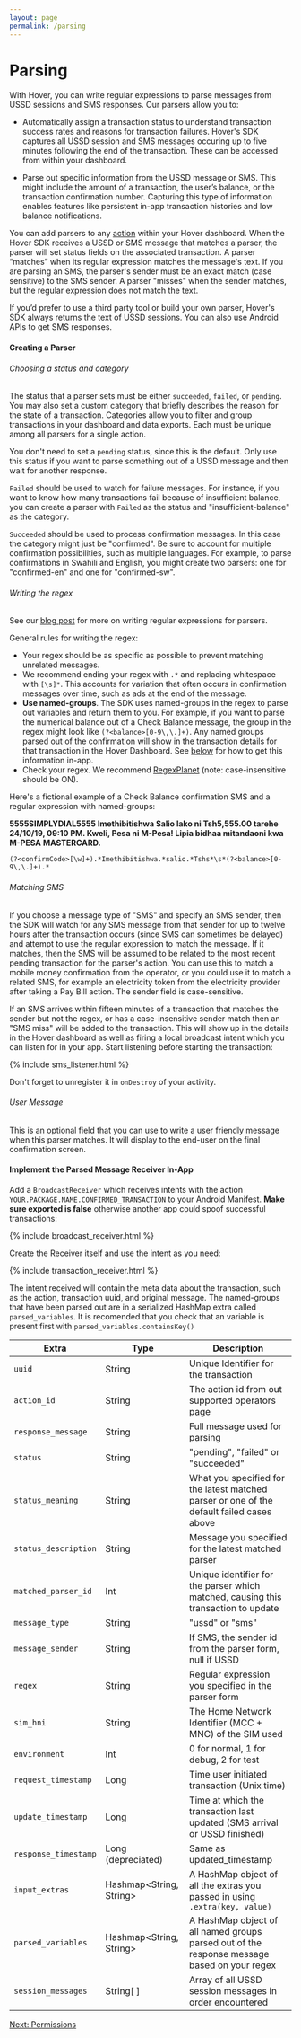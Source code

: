 ```yaml
---
layout: page
permalink: /parsing
---
```


# Parsing

With Hover, you can write regular expressions to parse messages from USSD sessions and SMS responses. Our parsers allow you to:
- Automatically assign a transaction status to understand transaction success rates and reasons for transaction failures. Hover's SDK captures all USSD session and SMS messages occuring up to five minutes following the end of the transaction. These can be accessed from within your dashboard. 

- Parse out specific information from the USSD message or SMS. This might include the amount of a transaction, the user’s balance, or the transaction confirmation number. Capturing this type of information enables features like persistent in-app transaction histories and low balance notifications.

You can add parsers to any [action](/actions) within your Hover dashboard. When the Hover SDK receives a USSD or SMS message that matches a parser, the parser will set status fields on the associated transaction. A parser “matches” when its regular expression matches the message's text. If you are parsing an SMS, the parser's sender must be an exact match (case sensitive) to the SMS sender. A parser "misses" when the sender matches, but the regular expression does not match the text. 

If you’d prefer to use a third party tool or build your own parser, Hover's SDK always returns the text of USSD sessions. You can also use Android APIs to get SMS responses.

#### Creating a Parser

###### Choosing a status and category

The status that a parser sets must be either `succeeded`, `failed`, or `pending`. You may also set a custom category that briefly describes the reason for the state of a transaction. Categories allow you to filter and group transactions in your dashboard and data exports. Each must be unique among all parsers for a single action.

You don't need to set a `pending` status, since this is the default. Only use this status if you want to parse something out of a USSD message and then wait for another response. 

`Failed` should be used to watch for failure messages. For instance, if you want to know how many transactions fail because of insufficient balance, you can create a parser with `Failed` as the status and "insufficient-balance" as the category.

`Succeeded` should be used to process confirmation messages. In this case the category might just be "confirmed". Be sure to account for multiple confirmation possibilities, such as multiple languages. For example, to parse confirmations in Swahili and English, you might create two parsers: one for "confirmed-en" and one for "confirmed-sw". 

###### Writing the regex

See our [blog post](https://medium.com/use-hover/3e0cf53fa114) for more on writing regular expressions for parsers.

General rules for writing the regex:
- Your regex should be as specific as possible to prevent matching unrelated messages. 
- We recommend ending your regex with `.*` and replacing whitespace with `[\s]*`. This accounts for variation that often occurs in confirmation messages over time, such as ads at the end of the message. 
- **Use named-groups**. The SDK uses named-groups in the regex to parse out variables and return them to you. For example, if you want to parse the numerical balance out of a Check Balance message, the group in the regex might look like `(?<balance>[0-9\,\.]+)`. Any named groups parsed out of the confirmation will show in the transaction details for that transaction in the Hover Dashboard. See [below](/parsing) for how to get this information in-app.
- Check your regex. We recommend [RegexPlanet](/https://www.regexplanet.com/advanced/java/index.html) (note: case-insensitive should be ON).

Here's a fictional example of a Check Balance confirmation SMS and a regular expression with named-groups:

**5555SIMPLYDIAL5555 Imethibitishwa Salio lako ni Tsh5,555.00 tarehe 24/10/19, 09:10 PM. Kweli, Pesa ni M-Pesa! Lipia bidhaa mitandaoni kwa M-PESA MASTERCARD.**

`(?<confirmCode>[\w]+).*Imethibitishwa.*salio.*Tshs*\s*(?<balance>[0-9\,\.]+).*`

###### Matching SMS

If you choose a message type of "SMS" and specify an SMS sender, then the SDK will watch for any SMS message from that sender for up to twelve hours after the transaction occurs (since SMS can sometimes be delayed) and attempt to use the regular expression to match the message. If it matches, then the SMS will be assumed to be related to the most recent pending transaction for the parser's action. You can use this to match a mobile money confirmation from the operator, or you could use it to match a related SMS, for example an electricity token from the electricity provider after taking a Pay Bill action. The sender field is case-sensitive. 

If an SMS arrives within fifteen minutes of a transaction that matches the sender but not the regex, or has a case-insensitive sender match then an "SMS miss" will be added to the transaction. This will show up in the details in the Hover dashboard as well as firing a local broadcast intent which you can listen for in your app. Start listening before starting the transaction:

{% include sms_listener.html %}

Don't forget to unregister it in `onDestroy` of your activity.

###### User Message

This is an optional field that you can use to write a user friendly message when this parser matches. It will display to the end-user on the final confirmation screen.

#### Implement the Parsed Message Receiver In-App

Add a `BroadcastReceiver` which receives intents with the action `YOUR.PACKAGE.NAME.CONFIRMED_TRANSACTION` to your Android Manifest. **Make sure exported is false** otherwise another app could spoof successful transactions:

{% include broadcast_receiver.html %}

Create the Receiver itself and use the intent as you need:

{% include transaction_receiver.html %}

The intent received will contain the meta data about the transaction, such as the action, transaction uuid, and original message. The named-groups that have been parsed out are in a serialized HashMap extra called `parsed_variables`. It is recomended that you check that an variable is present first with `parsed_variables.containsKey()`

| Extra               | Type     | Description     |
|---                  |---       |---              |
| `uuid`              | String   | Unique Identifier for the transaction |
| `action_id`         | String   | The action id from out supported operators page |
| `response_message`  | String   | Full message used for parsing |
| `status`            | String   | "pending", "failed" or "succeeded" |
| `status_meaning`    | String   | What you specified for the latest matched parser or one of the default failed cases above |
| `status_description`| String   | Message you specified for the latest matched parser |
| `matched_parser_id` | Int      | Unique identifier for the parser which matched, causing this transaction to update |
| `message_type`      | String   | "ussd" or "sms" |
| `message_sender`    | String   | If SMS, the sender id from the parser form, null if USSD |
| `regex`             | String   | Regular expression you specified in the parser form |
| `sim_hni`           | String   | The Home Network Identifier (MCC + MNC) of the SIM used |
| `environment`       | Int      | 0 for normal, 1 for debug, 2 for test |
| `request_timestamp` | Long     | Time user initiated transaction (Unix time) |
| `update_timestamp`  | Long     | Time at which the transaction last updated (SMS arrival or USSD finished) |
| `response_timestamp`| Long (depreciated) | Same as updated\_timestamp |
| `input_extras`      | Hashmap<String, String> | A HashMap object of all the extras you passed in using `.extra(key, value)` |
| `parsed_variables`  | Hashmap<String, String> | A HashMap object of all named groups parsed out of the response message based on your regex |
| `session_messages`  | String\[ \] | Array of all USSD session messages in order encountered

[Next: Permissions](/permissions)
